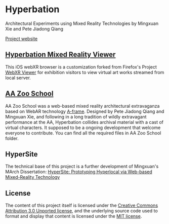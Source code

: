 # Hyperbation
Architectural Experiments using Mixed Reality Technologies by Mingxuan Xie and Pete Jiadong Qiang

[Project website](http://hyperbation.art/)

## [Hyperbation Mixed Reality Viewer](HyperbationViewer)
This iOS webXR browser is a customization forked from Firefox's Project [WebXR Viewer](https://github.com/mozilla-mobile/webxr-ios) for exhibition visitors to view virtual art works streamed from local server.

## [AA Zoo School](AAZooSchool)
AA Zoo School was a web-based mixed reality architectural extravaganza based on WebAR technology [A-frame](https://github.com/aframevr/aframe). Designed by Pete Jiadong Qiang and Mingxuan Xie, and following in a long tradition of wildly extravagant performance at the AA, Hyperbation collides archival material with a cast of virtual characters. It supposed to be a ongoing development that welcome everyone to contribute. You can find all the required files in AA Zoo School folder.

## HyperSite
The technical base of this project is a further development of Mingxuan's MArch Dissertation:
[HyperSite: Prototyping Hyperlocal via Web-based Mixed-Reality Technology](https://github.com/CyberMing/HyperSite)

## License
The content of this project itself is licensed under the [Creative Commons Attribution 3.0 Unported license](https://creativecommons.org/licenses/by/3.0/), and the underlying source code used to format and display that content is licensed under the [MIT license](LICENSE.md).
